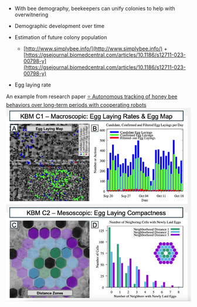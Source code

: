 - With bee demography, beekeepers can unify colonies to help with overwitnering
- Demographic development over time
- Estimation of future colony population
    - [http://www.simplybee.info/](http://www.simplybee.info/) + [https://gsejournal.biomedcentral.com/articles/10.1186/s12711-023-00798-y](https://gsejournal.biomedcentral.com/articles/10.1186/s12711-023-00798-y)

- Egg laying rate

An example from research paper [⭐️ Autonomous tracking of honey bee behaviors over long-term periods with cooperating robots](../../../../../research/papers/⭐️%20Autonomous%20tracking%20of%20honey%20bee%20behaviors%20over%20long-term%20periods%20with%20cooperating%20robots.md)
![](../../../../img/Screenshot%202024-11-04%20at%2003.11.21.png)